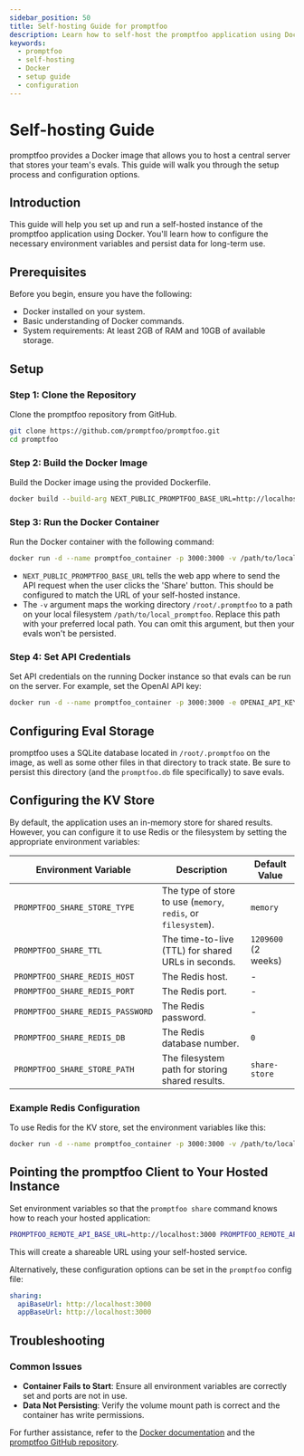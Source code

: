 ```yaml
---
sidebar_position: 50
title: Self-hosting Guide for promptfoo
description: Learn how to self-host the promptfoo application using Docker. Follow this step-by-step guide to set up and configure your own instance.
keywords:
  - promptfoo
  - self-hosting
  - Docker
  - setup guide
  - configuration
---
```


# Self-hosting Guide

promptfoo provides a Docker image that allows you to host a central server that stores your team's evals. This guide will walk you through the setup process and configuration options.

## Introduction

This guide will help you set up and run a self-hosted instance of the promptfoo application using Docker. You'll learn how to configure the necessary environment variables and persist data for long-term use.

## Prerequisites

Before you begin, ensure you have the following:

- Docker installed on your system.
- Basic understanding of Docker commands.
- System requirements: At least 2GB of RAM and 10GB of available storage.

## Setup

### Step 1: Clone the Repository

Clone the promptfoo repository from GitHub.

```sh
git clone https://github.com/promptfoo/promptfoo.git
cd promptfoo
```

### Step 2: Build the Docker Image

Build the Docker image using the provided Dockerfile.

```sh
docker build --build-arg NEXT_PUBLIC_PROMPTFOO_BASE_URL=http://localhost:3000 -t promptfoo-ui .
```

### Step 3: Run the Docker Container

Run the Docker container with the following command:

```sh
docker run -d --name promptfoo_container -p 3000:3000 -v /path/to/local_promptfoo:/root/.promptfoo promptfoo-ui
```

- `NEXT_PUBLIC_PROMPTFOO_BASE_URL` tells the web app where to send the API request when the user clicks the 'Share' button. This should be configured to match the URL of your self-hosted instance.
- The `-v` argument maps the working directory `/root/.promptfoo` to a path on your local filesystem `/path/to/local_promptfoo`. Replace this path with your preferred local path. You can omit this argument, but then your evals won't be persisted.

### Step 4: Set API Credentials

Set API credentials on the running Docker instance so that evals can be run on the server. For example, set the OpenAI API key:

```sh
docker run -d --name promptfoo_container -p 3000:3000 -e OPENAI_API_KEY=sk-abc123 promptfoo-ui
```

## Configuring Eval Storage

promptfoo uses a SQLite database located in `/root/.promptfoo` on the image, as well as some other files in that directory to track state. Be sure to persist this directory (and the `promptfoo.db` file specifically) to save evals.

## Configuring the KV Store

By default, the application uses an in-memory store for shared results. However, you can configure it to use Redis or the filesystem by setting the appropriate environment variables:

| Environment Variable             | Description                                                    | Default Value       |
| -------------------------------- | -------------------------------------------------------------- | ------------------- |
| `PROMPTFOO_SHARE_STORE_TYPE`     | The type of store to use (`memory`, `redis`, or `filesystem`). | `memory`            |
| `PROMPTFOO_SHARE_TTL`            | The time-to-live (TTL) for shared URLs in seconds.             | `1209600` (2 weeks) |
| `PROMPTFOO_SHARE_REDIS_HOST`     | The Redis host.                                                | -                   |
| `PROMPTFOO_SHARE_REDIS_PORT`     | The Redis port.                                                | -                   |
| `PROMPTFOO_SHARE_REDIS_PASSWORD` | The Redis password.                                            | -                   |
| `PROMPTFOO_SHARE_REDIS_DB`       | The Redis database number.                                     | `0`                 |
| `PROMPTFOO_SHARE_STORE_PATH`     | The filesystem path for storing shared results.                | `share-store`       |

### Example Redis Configuration

To use Redis for the KV store, set the environment variables like this:
```sh
docker run -d --name promptfoo_container -p 3000:3000 -v /path/to/local_promptfoo:/root/.promptfoo -e PROMPTFOO_SHARE_STORE_TYPE=redis -e PROMPTFOO_SHARE_REDIS_HOST=redis_host -e PROMPTFOO_SHARE_REDIS_PORT=6379 -e PROMPTFOO_SHARE_REDIS_PASSWORD=your_password promptfoo-ui
```

## Pointing the promptfoo Client to Your Hosted Instance

Set environment variables so that the `promptfoo share` command knows how to reach your hosted application:
```sh
PROMPTFOO_REMOTE_API_BASE_URL=http://localhost:3000 PROMPTFOO_REMOTE_APP_BASE_URL=http://localhost:3000 promptfoo share -y
```
This will create a shareable URL using your self-hosted service.

Alternatively, these configuration options can be set in the `promptfoo` config file:
```yaml
sharing:
  apiBaseUrl: http://localhost:3000
  appBaseUrl: http://localhost:3000
```

## Troubleshooting

### Common Issues

- **Container Fails to Start**: Ensure all environment variables are correctly set and ports are not in use.
- **Data Not Persisting**: Verify the volume mount path is correct and the container has write permissions.

For further assistance, refer to the [Docker documentation](https://docs.docker.com/get-started/) and the [promptfoo GitHub repository](https://github.com/promptfoo/promptfoo).
